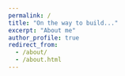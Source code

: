 ```yaml
---
permalink: /
title: "On the way to build..."
excerpt: "About me"
author_profile: true
redirect_from: 
  - /about/
  - /about.html
---
```



